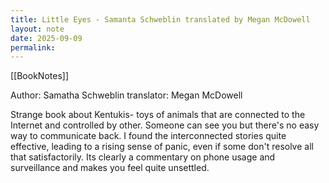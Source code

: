 ```yaml
---
title: Little Eyes - Samanta Schweblin translated by Megan McDowell
layout: note
date: 2025-09-09
permalink:
---
```

[[BookNotes]]

Author: Samatha Schweblin translator: Megan McDowell

Strange book about Kentukis- toys of animals that are connected to the Internet and controlled by other. Someone can see you but there's no easy way to communicate back. I found the interconnected stories quite effective, leading to a rising sense of panic, even if some don't resolve all that satisfactorily. Its clearly a commentary on phone usage and surveillance and makes you feel quite unsettled.